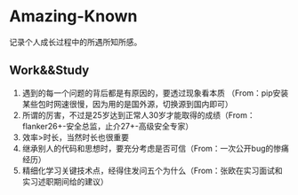 # Amazing-Known

记录个人成长过程中的所遇所知所感。

## Work&&Study
1. 遇到的每一个问题的背后都是有原因的，要透过现象看本质 （From：pip安装某些包时网速很慢，因为用的是国外源，切换源到国内即可）
2. 所谓的厉害，不过是25岁达到正常人30岁才能取得的成绩（From：flanker26+-安全总监，止介27+-高级安全专家）
3. 效率>时长，当然时长也很重要
4. 继承别人的代码和思想时，要充分考虑是否可信（From：一次公开bug的惨痛经历）
5. 精细化学习关键技术点，经得住发问五个为什么（From：张欧在实习面试和实习述职期间给的建议）
